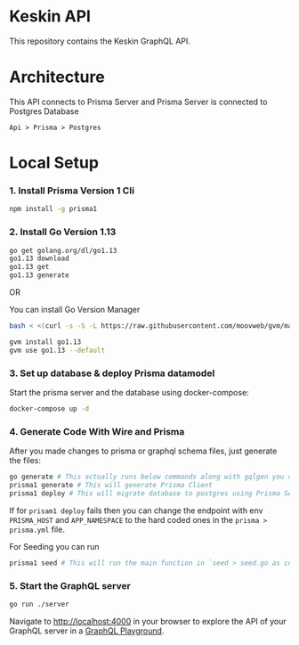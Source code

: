 # Keskin API
This repository contains the Keskin GraphQL API.

# Architecture

This API connects to Prisma Server and Prisma Server is connected to Postgres Database

`Api > Prisma > Postgres`

# Local Setup

### 1. Install Prisma Version 1 Cli

```bash
npm install -g prisma1
```

### 2. Install Go Version 1.13

```bash
go get golang.org/dl/go1.13
go1.13 download
go1.13 get
go1.13 generate
```

OR

You can install Go Version Manager
```bash
bash < <(curl -s -S -L https://raw.githubusercontent.com/moovweb/gvm/master/binscripts/gvm-installer)

gvm install go1.13
gvm use go1.13 --default
```

### 3. Set up database & deploy Prisma datamodel

Start the prisma server and the database using docker-compose:

```bash
docker-compose up -d
```

### 4. Generate Code With Wire and Prisma 
After you made changes to prisma or graphql schema files, just generate the files:

```bash
go generate # This actually runs below commands along with gqlgen you can look at main.go for other commands
prisma1 generate # This will generate Prisma Client
prisma1 deploy # This will migrate database to postgres using Prisma Server
```

If for  `prisam1 deploy` fails then you can change the endpoint with env `PRISMA_HOST` and `APP_NAMESPACE` to the hard coded ones in the `prisma > prisma.yml` file.

For Seeding you can run 
```bash
prisma1 seed # This will run the main function in `seed > seed.go as configured in prisma.yml`
```

### 5. Start the GraphQL server

```bash
go run ./server
```

Navigate to [http://localhost:4000](http://localhost:4000) in your browser to explore the API of your GraphQL server in a [GraphQL Playground](https://github.com/prisma/graphql-playground).